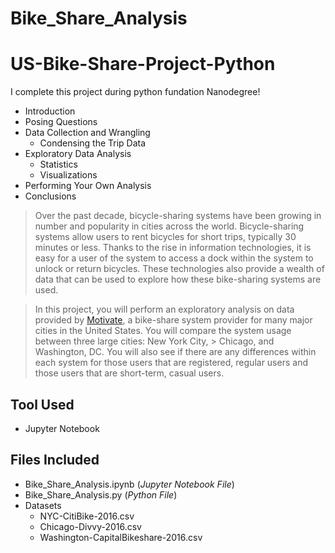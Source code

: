 # Bike_Share_Analysis

# US-Bike-Share-Project-Python
I complete this project during python fundation Nanodegree! 



- Introduction
- Posing Questions
- Data Collection and Wrangling
  - Condensing the Trip Data
- Exploratory Data Analysis
  - Statistics
  - Visualizations
- Performing Your Own Analysis
- Conclusions

> Over the past decade, bicycle-sharing systems have been growing in number and popularity in cities across the world. Bicycle-sharing 
> systems allow users to rent bicycles for short trips, typically 30 minutes or less. Thanks to the rise in information technologies, it 
> is easy for a user of the system to access a dock within the system to unlock or return bicycles. These technologies also provide a 
> wealth of data that can be used to explore how these bike-sharing systems are used.

> In this project, you will perform an exploratory analysis on data provided by [Motivate](https://www.motivateco.com/), a bike-share 
> system provider for many major cities in the United States. You will compare the system usage between three large cities: New York City, > Chicago, and Washington, DC. You will also see if there are any differences within each system for those users that are registered, 
> regular users and those users that are short-term, casual users.

## Tool Used
* Jupyter Notebook


## Files Included
* Bike_Share_Analysis.ipynb (_Jupyter Notebook File_)
* Bike_Share_Analysis.py (_Python File_)
* Datasets
  - NYC-CitiBike-2016.csv
  - Chicago-Divvy-2016.csv
  - Washington-CapitalBikeshare-2016.csv
  
